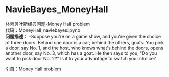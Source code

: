 # NavieBayes_MoneyHall
朴素贝叶斯经典问题-Money Hall problem  
代码：MoneyHall_naviebayes.ipynb  
**问题描述：**
-Suppose you're on a game show, and you're given the choice of three doors: Behind one door is a car; behind the others, goats. You pick a door, say No. 1, and the host, who knows what's behind the doors, opens another door, say No. 3, which has a goat. He then says to you, "Do you want to pick door No. 2?" Is it to your advantage to switch your choice?  
  
引自：[Money Hall problem](https://en.wikipedia.org/wiki/Monty_Hall_problem)
